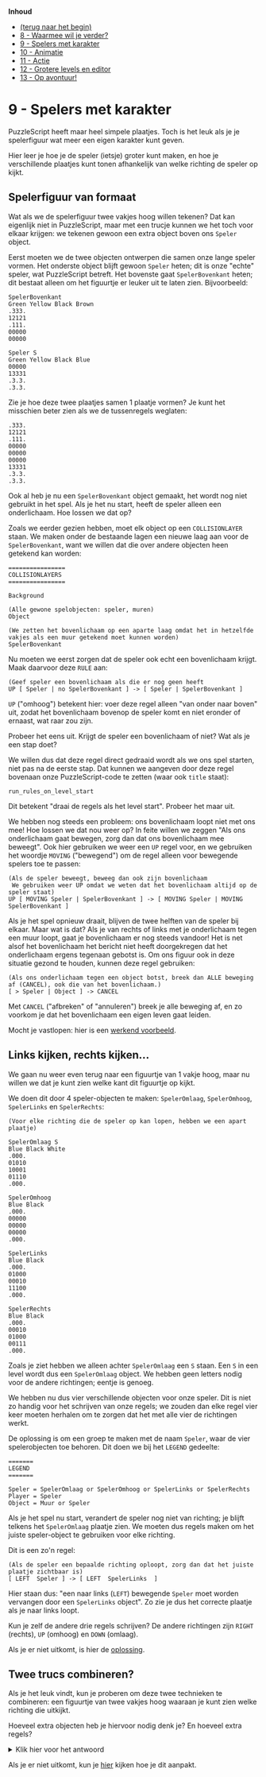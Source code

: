 **Inhoud**

- [(terug naar het begin)](index.md)
- [8 - Waarmee wil je verder?](8-waarmee-verder.md)
- [9 - Spelers met karakter](9-spelers-met-karakter.md)
- [10 - Animatie](10-animatie.md)
- [11 - Actie](11-actie.md)
- [12 - Grotere levels en editor](12-grote-levels-editor.md)
- [13 - Op avontuur!](13-op-avontuur.md)

# 9 - Spelers met karakter

PuzzleScript heeft maar heel simpele plaatjes. Toch is het leuk als je je spelerfiguur wat meer een eigen karakter kunt geven.

Hier leer je hoe je de speler (ietsje) groter kunt maken, en hoe je verschillende plaatjes kunt tonen afhankelijk van welke richting de speler op kijkt.

## Spelerfiguur van formaat

Wat als we de spelerfiguur twee vakjes hoog willen tekenen? Dat kan eigenlijk niet in PuzzleScript, maar met een trucje kunnen we het toch voor elkaar krijgen: we tekenen gewoon een extra object boven ons `Speler` object.

Eerst moeten we de twee objecten ontwerpen die samen onze lange speler vormen. Het onderste object blijft gewoon `Speler` heten; dit is onze "echte" speler, wat PuzzleScript betreft. Het bovenste gaat `SpelerBovenkant` heten; dit bestaat alleen om het figuurtje er leuker uit te laten zien. Bijvoorbeeld:

```
SpelerBovenkant
Green Yellow Black Brown
.333.
12121
.111.
00000
00000

Speler S
Green Yellow Black Blue
00000
13331
.3.3.
.3.3.
```

Zie je hoe deze twee plaatjes samen 1 plaatje vormen? Je kunt het misschien beter zien als we de tussenregels weglaten:

```
.333.
12121
.111.
00000
00000
00000
13331
.3.3.
.3.3.
```

Ook al heb je nu een `SpelerBovenkant` object gemaakt, het wordt nog niet gebruikt in het spel. Als je het nu start, heeft de speler alleen een onderlichaam. Hoe lossen we dat op?

Zoals we eerder gezien hebben, moet elk object op een `COLLISIONLAYER` staan. We maken onder de bestaande lagen een nieuwe laag aan voor de `SpelerBovenkant`, want we willen dat die over andere objecten heen getekend kan worden:

```
================
COLLISIONLAYERS
================

Background

(Alle gewone spelobjecten: speler, muren)
Object

(We zetten het bovenlichaam op een aparte laag omdat het in hetzelfde vakjes als een muur getekend moet kunnen worden)
SpelerBovenkant
```

Nu moeten we eerst zorgen dat de speler ook echt een bovenlichaam krijgt. Maak daarvoor deze `RULE` aan:

```
(Geef speler een bovenlichaam als die er nog geen heeft
UP [ Speler | no SpelerBovenkant ] -> [ Speler | SpelerBovenkant ]
```

`UP` ("omhoog") betekent hier: voer deze regel alleen "van onder naar boven" uit, zodat het bovenlichaam bovenop de speler komt en niet eronder of ernaast, wat raar zou zijn.

Probeer het eens uit. Krijgt de speler een bovenlichaam of niet? Wat als je een stap doet?

We willen dus dat deze regel direct gedraaid wordt als we ons spel starten, niet pas na de eerste stap. Dat kunnen we aangeven door deze regel bovenaan onze PuzzleScript-code te zetten (waar ook `title` staat):

    run_rules_on_level_start

Dit betekent "draai de regels als het level start". Probeer het maar uit.

We hebben nog steeds een probleem: ons bovenlichaam loopt niet met ons mee! Hoe lossen we dat nou weer op? In feite willen we zeggen "Als ons onderlichaam gaat bewegen, zorg dan dat ons bovenlichaam mee beweegt". Ook hier gebruiken we weer een `UP` regel voor, en we gebruiken het woordje `MOVING` ("bewegend") om de regel alleen voor bewegende spelers toe te passen:

```
(Als de speler beweegt, beweeg dan ook zijn bovenlichaam
 We gebruiken weer UP omdat we weten dat het bovenlichaam altijd op de speler staat)
UP [ MOVING Speler | SpelerBovenkant ] -> [ MOVING Speler | MOVING SpelerBovenkant ]
```

Als je het spel opnieuw draait, blijven de twee helften van de speler bij elkaar. Maar wat is dat? Als je van rechts of links met je onderlichaam tegen een muur loopt, gaat je bovenlichaam er nog steeds vandoor! Het is net alsof het bovenlichaam het bericht niet heeft doorgekregen dat het onderlichaam ergens tegenaan gebotst is. Om ons figuur ook in deze situatie gezond te houden, kunnen deze regel gebruiken:

```
(Als ons onderlichaam tegen een object botst, breek dan ALLE beweging af (CANCEL), ook die van het bovenlichaam.)
[ > Speler | Object ] -> CANCEL
```

Met `CANCEL` ("afbreken" of "annuleren") breek je alle beweging af, en zo voorkom je dat het bovenlichaam een eigen leven gaat leiden.

Mocht je vastlopen: hier is een <a target='_blank' href='https://www.puzzlescript.net/editor.html?hack=2336d6e249c0202156a9500b2a11f081'>werkend voorbeeld</a>.

## Links kijken, rechts kijken...

We gaan nu weer even terug naar een figuurtje van 1 vakje hoog, maar nu willen we dat je kunt zien welke kant dit figuurtje op kijkt.

We doen dit door 4 speler-objecten te maken: `SpelerOmlaag`, `SpelerOmhoog`, `SpelerLinks` en `SpelerRechts`:

```
(Voor elke richting die de speler op kan lopen, hebben we een apart plaatje)

SpelerOmlaag S
Blue Black White
.000.
01010
10001
01110
.000.

SpelerOmhoog
Blue Black
.000.
00000
00000
00000
.000.

SpelerLinks
Blue Black
.000.
01000
00010
11100
.000.

SpelerRechts
Blue Black
.000.
00010
01000
00111
.000.
```

Zoals je ziet hebben we alleen achter `SpelerOmlaag` een `S` staan. Een `S` in een level wordt dus een `SpelerOmlaag` object. We hebben geen letters nodig voor de andere richtingen; eentje is genoeg.

We hebben nu dus vier verschillende objecten voor onze speler. Dit is niet zo handig voor het schrijven van onze regels; we zouden dan elke regel vier keer moeten herhalen om te zorgen dat het met alle vier de richtingen werkt.

De oplossing is om een groep te maken met de naam `Speler`, waar de vier spelerobjecten toe behoren. Dit doen we bij het `LEGEND` gedeelte:

```
=======
LEGEND
=======

Speler = SpelerOmlaag or SpelerOmhoog or SpelerLinks or SpelerRechts
Player = Speler
Object = Muur or Speler
```

Als je het spel nu start, verandert de speler nog niet van richting; je blijft telkens het `SpelerOmlaag` plaatje zien. We moeten dus regels maken om het juiste speler-object te gebruiken voor elke richting.

Dit is een zo'n regel:

```
(Als de speler een bepaalde richting oploopt, zorg dan dat het juiste plaatje zichtbaar is)
[ LEFT  Speler ] -> [ LEFT  SpelerLinks  ]
```

Hier staan dus: "een naar links (`LEFT`) bewegende `Speler` moet worden vervangen door een `SpelerLinks` object". Zo zie je dus het correcte plaatje als je naar links loopt.

Kun je zelf de andere drie regels schrijven? De andere richtingen zijn `RIGHT` (rechts), `UP` (omhoog) en `DOWN` (omlaag).

Als je er niet uitkomt, is hier de <a target='_blank' href='https://www.puzzlescript.net/play.html?p=dd815485e4d6f6d0a4b50026ad176727'>oplossing</a>.

## Twee trucs combineren?

Als je het leuk vindt, kun je proberen om deze twee technieken te combineren: een figuurtje van twee vakjes hoog waaraan je kunt zien welke richting die uitkijkt.

Hoeveel extra objecten heb je hiervoor nodig denk je? En hoeveel extra regels?

<details><summary>Klik hier voor het antwoord</summary>

<p><b>Objecten:</b> vier richtingen voor het bovenlichaam en vier voor het onderlichaam, dus acht in totaal.</p>

<p><b>Regels:</b> vier extra regels om het bovenlichaam in de juiste richting te zetten en ook vier extra regels voor het onderlichaam, dus samen ook acht.</p>
</details>

Als je er niet uitkomt, kun je <a href='https://www.puzzlescript.net/editor.html?hack=13eafd53caae7e66bc5d2cc027dac9c2'>hier</a> kijken hoe je dit aanpakt.